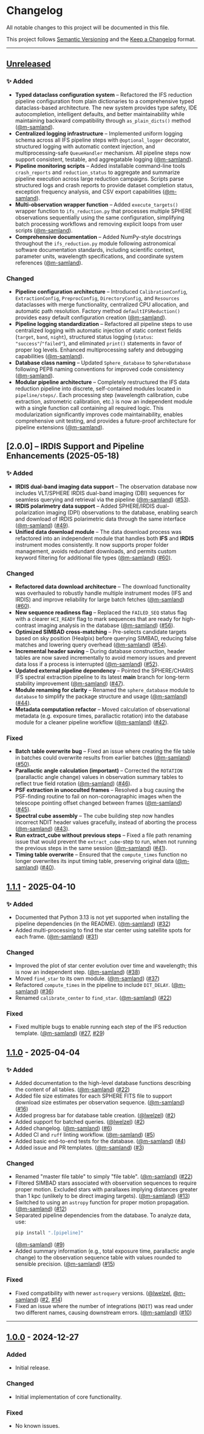 # Changelog

All notable changes to this project will be documented in this file.

This project follows [Semantic Versioning](https://semver.org/) and the [Keep a Changelog](https://keepachangelog.com/) format.

---

## [Unreleased]

### ✨ Added
- **Typed dataclass configuration system** – Refactored the IFS reduction pipeline configuration from plain dictionaries to a comprehensive typed dataclass-based architecture. The new system provides type safety, IDE autocompletion, intelligent defaults, and better maintainability while maintaining backward compatibility through `as_plain_dicts()` method ([@m-samland](https://github.com/m-samland)).
- **Centralized logging infrastructure** – Implemented uniform logging schema across all IFS pipeline steps with `@optional_logger` decorator, structured logging with automatic context injection, and multiprocessing-safe `QueueHandler` mechanism. All pipeline steps now support consistent, testable, and aggregatable logging ([@m-samland](https://github.com/m-samland)).
- **Pipeline monitoring scripts** – Added installable command-line tools `crash_reports` and `reduction_status` to aggregate and summarize pipeline execution across large reduction campaigns. Scripts parse structured logs and crash reports to provide dataset completion status, exception frequency analysis, and CSV export capabilities ([@m-samland](https://github.com/m-samland)).
- **Multi-observation wrapper function** – Added `execute_targets()` wrapper function to `ifs_reduction.py` that processes multiple SPHERE observations sequentially using the same configuration, simplifying batch processing workflows and removing explicit loops from user scripts ([@m-samland](https://github.com/m-samland)).
- **Comprehensive documentation** – Added NumPy-style docstrings throughout the `ifs_reduction.py` module following astronomical software documentation standards, including scientific context, parameter units, wavelength specifications, and coordinate system references ([@m-samland](https://github.com/m-samland)).

### Changed
- **Pipeline configuration architecture** – Introduced `CalibrationConfig`, `ExtractionConfig`, `PreprocConfig`, `DirectoryConfig`, and `Resources` dataclasses with merge functionality, centralized CPU allocation, and automatic path resolution. Factory method `defaultIFSReduction()` provides easy default configuration creation ([@m-samland](https://github.com/m-samland)).
- **Pipeline logging standardization** – Refactored all pipeline steps to use centralized logging with automatic injection of static context fields (`target`, `band`, `night`), structured status logging (`status`: `"success"`/`"failed"`), and eliminated `print()` statements in favor of proper log levels. Enhanced multiprocessing safety and debugging capabilities ([@m-samland](https://github.com/m-samland)).
- **Database class naming** – Updated `Sphere_database` to `SphereDatabase` following PEP8 naming conventions for improved code consistency ([@m-samland](https://github.com/m-samland)).
- **Modular pipeline architecture** – Completely restructured the IFS data reduction pipeline into discrete, self-contained modules located in `pipeline/steps/`. Each processing step (wavelength calibration, cube extraction, astrometric calibration, etc.) is now an independent module with a single function call containing all required logic. This modularization significantly improves code maintainability, enables comprehensive unit testing, and provides a future-proof architecture for pipeline extensions ([@m-samland](https://github.com/m-samland)).

## [2.0.0] – IRDIS Support and Pipeline Enhancements (2025-05-18)

### ✨ Added
- **IRDIS dual-band imaging data support** – The observation database now includes VLT/SPHERE IRDIS dual-band imaging (DBI) sequences for seamless querying and retrieval via the pipeline ([@m-samland](https://github.com/m-samland)) ([#53](https://github.com/m-samland/spherical/issues/53)).
- **IRDIS polarimetry data support** – Added SPHERE/IRDIS dual-polarization imaging (DPI) observations to the database, enabling search and download of IRDIS polarimetric data through the same interface ([@m-samland](https://github.com/m-samland)) ([#49](https://github.com/m-samland/spherical/issues/49)).
- **Unified data download module** – The data download process was refactored into an independent module that handles both **IFS** and **IRDIS** instrument modes consistently. It now supports proper folder management, avoids redundant downloads, and permits custom keyword filtering for additional file types ([@m-samland](https://github.com/m-samland)) ([#60](https://github.com/m-samland/spherical/issues/60)).

### Changed
- **Refactored data download architecture** – The download functionality was overhauled to robustly handle multiple instrument modes (IFS and IRDIS) and improve reliability for large batch fetches ([@m-samland](https://github.com/m-samland)) ([#60](https://github.com/m-samland/spherical/issues/60)).
- **New sequence readiness flag** – Replaced the `FAILED_SEQ` status flag with a clearer `HCI_READY` flag to mark sequences that are ready for high-contrast imaging analysis in the database ([@m-samland](https://github.com/m-samland)) ([#56](https://github.com/m-samland/spherical/issues/56)).
- **Optimized SIMBAD cross-matching** – Pre-selects candidate targets based on sky position (Healpix) before querying SIMBAD, reducing false matches and lowering query overhead ([@m-samland](https://github.com/m-samland)) ([#54](https://github.com/m-samland/spherical/issues/54)).
- **Incremental header saving** – During database construction, header tables are now saved incrementally to avoid memory issues and prevent data loss if a process is interrupted ([@m-samland](https://github.com/m-samland)) ([#52](https://github.com/m-samland/spherical/issues/52)).
- **Updated external pipeline dependency** – Pointed the SPHERE/CHARIS IFS spectral extraction pipeline to its latest **main** branch for long-term stability improvement ([@m-samland](https://github.com/m-samland)) ([#47](https://github.com/m-samland/spherical/issues/47)).
- **Module renaming for clarity** – Renamed the `sphere_database` module to `database` to simplify the package structure and usage ([@m-samland](https://github.com/m-samland)) ([#44](https://github.com/m-samland/spherical/issues/44)).
- **Metadata computation refactor** – Moved calculation of observational metadata (e.g. exposure times, parallactic rotation) into the database module for a cleaner pipeline workflow ([@m-samland](https://github.com/m-samland)) ([#42](https://github.com/m-samland/spherical/issues/42)).

### Fixed
- **Batch table overwrite bug** – Fixed an issue where creating the file table in batches could overwrite results from earlier batches ([@m-samland](https://github.com/m-samland)) ([#50](https://github.com/m-samland/spherical/issues/50)).
- **Parallactic angle calculation (important)** – Corrected the `ROTATION` (parallactic angle change) values in observation summary tables to reflect true field rotation ([@m-samland](https://github.com/m-samland)) ([#46](https://github.com/m-samland/spherical/issues/46)).
- **PSF extraction in unocculted frames** – Resolved a bug causing the PSF-finding routine to fail on non-coronagraphic images when the telescope pointing offset changed between frames ([@m-samland](https://github.com/m-samland)) ([#45](https://github.com/m-samland/spherical/issues/45)).
- **Spectral cube assembly** – The cube building step now handles incorrect NDIT header values gracefully, instead of aborting the process ([@m-samland](https://github.com/m-samland)) ([#43](https://github.com/m-samland/spherical/issues/43)).
- **Run extract_cube without previous steps** – Fixed a file path renaming issue that would prevent the `extract_cube`-step to run, when not running the previous steps in the same session ([@m-samland](https://github.com/m-samland)) ([#41](https://github.com/m-samland/spherical/issues/41)).
- **Timing table overwrite** – Ensured that the `compute_times` function no longer overwrites its input timing table, preserving original data ([@m-samland](https://github.com/m-samland)) ([#40](https://github.com/m-samland/spherical/issues/40)).


## [1.1.1] - 2025-04-10

### ✨ Added
- Documented that Python 3.13 is not yet supported when installing the pipeline dependencies (in the README). ([@m-samland](https://github.com/m-samland)) ([#32](https://github.com/m-samland/spherical/pull/32))
- Added multi-processing to find the star center using satellite spots for each frame. ([@m-samland](https://github.com/m-samland)) ([#31](https://github.com/m-samland/spherical/pull/31))

### Changed
- Improved the plot of star center evolution over time and wavelength; this is now an independent step. ([@m-samland](https://github.com/m-samland)) ([#38](https://github.com/m-samland/spherical/pull/38))
- Moved `find_star` to its own module. ([@m-samland](https://github.com/m-samland)) ([#37](https://github.com/m-samland/spherical/pull/37))
- Refactored `compute_times` in the pipeline to include `DIT_DELAY`. ([@m-samland](https://github.com/m-samland)) ([#36](https://github.com/m-samland/spherical/pull/36))
- Renamed `calibrate_center` to `find_star`. ([@m-samland](https://github.com/m-samland)) ([#22](https://github.com/m-samland/spherical/pull/22))

### Fixed
- Fixed multiple bugs to enable running each step of the IFS reduction template. ([@m-samland](https://github.com/m-samland)) ([#27](https://github.com/m-samland/spherical/pull/27), [#29](https://github.com/m-samland/spherical/pull/29))

## [1.1.0] - 2025-04-04

### ✨ Added
- Added documentation to the high-level database functions describing the content of all tables. ([@m-samland](https://github.com/m-samland)) ([#22](https://github.com/m-samland/spherical/pull/22))
- Added file size estimates for each SPHERE FITS file to support download size estimates per observation sequence. ([@m-samland](https://github.com/m-samland)) ([#16](https://github.com/m-samland/spherical/pull/16))
- Added progress bar for database table creation. ([@lwelzel](https://github.com/lwelzel)) ([#2](https://github.com/m-samland/spherical/pull/2))
- Added support for batched queries. ([@lwelzel](https://github.com/lwelzel)) ([#2](https://github.com/m-samland/spherical/pull/2))
- Added changelog. ([@m-samland](https://github.com/m-samland)) ([#6](https://github.com/m-samland/spherical/pull/6))
- Added CI and `ruff` linting workflow. ([@m-samland](https://github.com/m-samland)) ([#5](https://github.com/m-samland/spherical/pull/5))
- Added basic end-to-end tests for the database. ([@m-samland](https://github.com/m-samland)) ([#4](https://github.com/m-samland/spherical/pull/4))
- Added issue and PR templates. ([@m-samland](https://github.com/m-samland)) ([#3](https://github.com/m-samland/spherical/pull/3))

### Changed
- Renamed "master file table" to simply "file table". ([@m-samland](https://github.com/m-samland)) ([#22](https://github.com/m-samland/spherical/pull/22))
- Filtered SIMBAD stars associated with observation sequences to require proper motion. Excluded stars with parallaxes implying distances greater than 1 kpc (unlikely to be direct imaging targets). ([@m-samland](https://github.com/m-samland)) ([#13](https://github.com/m-samland/spherical/pull/13))
- Switched to using an `astropy` function for proper motion propagation. ([@m-samland](https://github.com/m-samland)) ([#12](https://github.com/m-samland/spherical/pull/12))
- Separated pipeline dependencies from the database. To analyze data, use:  
  ```bash
  pip install ".[pipeline]"
  ```  
  ([@m-samland](https://github.com/m-samland)) ([#9](https://github.com/m-samland/spherical/pull/9))
- Added summary information (e.g., total exposure time, parallactic angle change) to the observation sequence table with values rounded to sensible precision. ([@m-samland](https://github.com/m-samland)) ([#15](https://github.com/m-samland/spherical/pull/15))

### Fixed
- Fixed compatibility with newer `astroquery` versions. ([@lwelzel](https://github.com/lwelzel), [@m-samland](https://github.com/m-samland)) ([#2](https://github.com/m-samland/spherical/pull/2), [#14](https://github.com/m-samland/spherical/pull/14))
- Fixed an issue where the number of integrations (`NDIT`) was read under two different names, causing downstream errors. ([@m-samland](https://github.com/m-samland)) ([#10](https://github.com/m-samland/spherical/pull/10))

---

## [1.0.0] - 2024-12-27

### Added
- Initial release.

### Changed
- Initial implementation of core functionality.

### Fixed
- No known issues.

[Unreleased]: https://github.com/m-samland/spherical/compare/v1.1.1...HEAD  
[1.1.1]: https://github.com/m-samland/spherical/compare/v1.1.0...v1.1.1  
[1.1.0]: https://github.com/m-samland/spherical/compare/v1.0.0...v1.1.0  
[1.0.0]: https://github.com/m-samland/spherical/releases/tag/v1.0.0
